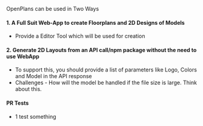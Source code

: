
OpenPlans can be used in Two Ways

#### 1. A Full Suit Web-App to create Floorplans and 2D Designs of Models
- Provide a Editor Tool which will be used for creation

#### 2. Generate 2D Layouts from an API call/npm package without the need to use WebApp
- To support this, you should provide a list of parameters like Logo, Colors and Model in the API response
- Challenges - How will the model be handled if the file size is large. Think about this.


#### PR Tests
- 1 test something